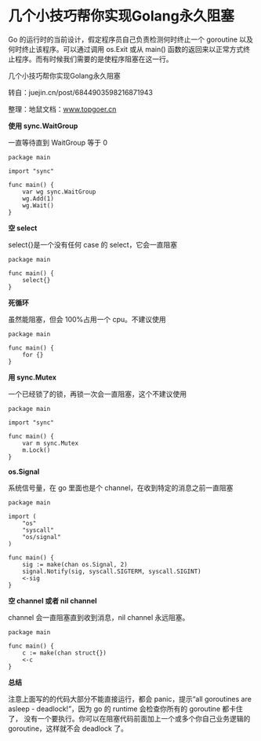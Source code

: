 # 几个小技巧帮你实现Golang永久阻塞 #

Go 的运行时的当前设计，假定程序员自己负责检测何时终止一个 goroutine 以及何时终止该程序。可以通过调用 os.Exit 或从 main() 函数的返回来以正常方式终止程序。而有时候我们需要的是使程序阻塞在这一行。

几个小技巧帮你实现Golang永久阻塞

转自：juejin.cn/post/6844903598216871943

整理：地鼠文档：www.topgoer.cn

**使用 sync.WaitGroup**

一直等待直到 WaitGroup 等于 0

```
package main

import "sync"

func main() {
    var wg sync.WaitGroup
    wg.Add(1)
    wg.Wait()
}
```

**空 select**


select{}是一个没有任何 case 的 select，它会一直阻塞

```
package main

func main() {
    select{}
}
```

**死循环**

虽然能阻塞，但会 100%占用一个 cpu。不建议使用

```
package main

func main() {
    for {}
}
```

**用 sync.Mutex**

一个已经锁了的锁，再锁一次会一直阻塞，这个不建议使用

```
package main

import "sync"

func main() {
    var m sync.Mutex
    m.Lock()
}
```

**os.Signal**

系统信号量，在 go 里面也是个 channel，在收到特定的消息之前一直阻塞

```
package main

import (
    "os"
    "syscall"
    "os/signal"
)

func main() {
    sig := make(chan os.Signal, 2)
    signal.Notify(sig, syscall.SIGTERM, syscall.SIGINT)
    <-sig
}
```

**空 channel 或者 nil channel**

channel 会一直阻塞直到收到消息，nil channel 永远阻塞。

```
package main

func main() {
    c := make(chan struct{})
    <-c
}
```

**总结**

注意上面写的的代码大部分不能直接运行，都会 panic，提示“all goroutines are asleep - deadlock!”，因为 go 的 runtime 会检查你所有的 goroutine 都卡住了， 没有一个要执行。你可以在阻塞代码前面加上一个或多个你自己业务逻辑的 goroutine，这样就不会 deadlock 了。